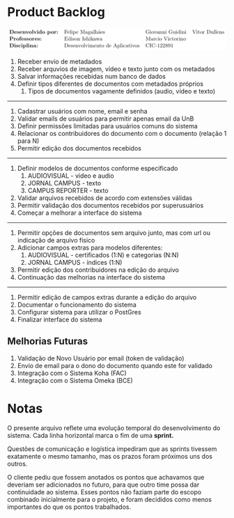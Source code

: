 # Product Backlog
![cabecalho](assets/cabecalho.png)

1. Receber envio de metadados
2. Receber arquvios de imagem, vídeo e texto junto com os metadados
3. Salvar informações recebidas num banco de dados
4. Definir tipos diferentes de documentos com metadados próprios
    1. Tipos de documentos vagamente definidos (audio, vídeo e texto)     
---------------------------------------------------------------------- 
1. Cadastrar usuários com nome, email e senha
2. Validar emails de usuários para permitir apenas email da UnB
3. Definir permissões limitadas para usuários comuns do sistema
4. Relacionar os contribuidores do documento com o documento (relação 1 para N)
5. Permitir edição dos documentos recebidos       
---------------------------------------------------------------------- 
1. Definir modelos de documentos conforme especificado
    1. AUDIOVISUAL - video e audio
    2. JORNAL CAMPUS - texto
    3. CAMPUS REPORTER - texto
2. Validar arquivos recebidos de acordo com extensões válidas
3. Permitir validação dos documentos recebidos por superusuários
4. Começar a melhorar a interface do sistema       
---------------------------------------------------------------------- 
1. Permitir opções de documentos sem arquivo junto, mas com url ou indicação de arquivo físico
2. Adicionar campos extras para modelos diferentes:
    1. AUDIOVISUAL - certificados (1:N) e categorias (N:N)
    2. JORNAL CAMPUS - índices (1:N)
3. Permitir edição dos contribuidores na edição do arquivo
4. Continuação das melhorias na interface do sistema      
---------------------------------------------------------------------- 
1. Permitir edição de campos extras durante a edição do arquivo
2. Documentar o funcionamento do sistema
3. Configurar sistema para utilizar o PostGres
4. Finalizar interface do sistema

## Melhorias Futuras
1. Validação de Novo Usuário por email (token de validação)
2. Envio de email para o dono do documento quando este for validado
3. Integração com o Sistema Koha (FAC)
4. Integração com o Sistema Omeka (BCE)

# Notas
O presente arquivo reflete uma evolução temporal do desenvolvimento do sistema. Cada linha horizontal marca o fim de uma **sprint.** 


Questões de comunicação e logística impediram que as sprints tivessem exatamente o mesmo tamanho, mas os prazos foram próximos uns dos outros. 

O cliente pediu que fossem anotados os pontos que achavamos que deveriam ser adicionados no futuro, para que outro time possa dar continuidade ao sistema. Esses pontos não faziam parte do escopo combinado inicialmente para o projeto, e foram decididos como menos importantes do que os pontos trabalhados.